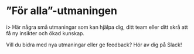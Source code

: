 # ”För alla”-utmaningen
i> Här några små utmaningar som kan hjälpa dig, ditt team eller ditt skrå att få ny insikter och ökad kunskap.

Vill du bidra med nya utmaningar eller ge feedback? Hör av dig på Slack!

